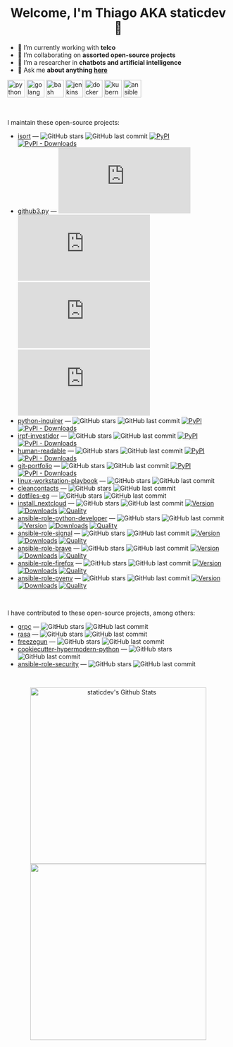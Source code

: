 <h1 align="center"> Welcome, I'm Thiago AKA staticdev 👋 </h1>

- 🔭 I’m currently working with **telco**
- 👯 I’m collaborating on **assorted open-source projects**
- 🌱 I’m a researcher in **chatbots and artificial intelligence**
- 💬 Ask me **about anything [here](https://github.com/staticdev/staticdev/issues)**

<p align="left"><img src="https://www.vectorlogo.zone/logos/python/python-icon.svg" alt="python" width="40" height="40"/> <img src="https://www.vectorlogo.zone/logos/golang/golang-icon.svg" alt="golang" width="40" height="40"/> <img src="https://www.vectorlogo.zone/logos/gnu_bash/gnu_bash-icon.svg" alt="bash" width="40" height="40"/> <img src="https://www.vectorlogo.zone/logos/jenkins/jenkins-icon.svg" alt="jenkins" width="40" height="40"/> <img src="https://www.vectorlogo.zone/logos/docker/docker-icon.svg" alt="docker" width="40" height="40"/> <img src="https://www.vectorlogo.zone/logos/kubernetes/kubernetes-icon.svg" alt="kubernetes" width="40" height="40"/> <img src="https://www.vectorlogo.zone/logos/ansible/ansible-icon.svg" alt="ansible" width="40" height="40"/></p>

<br />

I maintain these open-source projects:

<!-- [[[cog

repos = [
    "PyCQA/isort",
    "sigmavirus24/github3.py",
    "magmax/python-inquirer",
    "staticdev/irpf-investidor",
    "staticdev/human-readable",
    "staticdev/git-portfolio",
]

for repo in repos:
    org, _, package = repo.partition("/")
    entry = f"""\
- [{package}](https://github.com/{repo}) &mdash;
  ![GitHub stars](https://img.shields.io/github/stars/{repo}?style=flat-square)
  ![GitHub last commit](https://img.shields.io/github/last-commit/{repo}?logo=python&style=flat-square)
  [![PyPI](https://img.shields.io/pypi/v/{package}?style=flat-square)](https://pypi.org/project/{package})
  [![PyPI - Downloads](https://img.shields.io/pypi/dm/{package}?style=flat-square)](https://pypistats.org/packages/{package})
"""
    cog.out(entry)

repos = [
    "staticdev/linux-workstation-playbook",
    "staticdev/cleancontacts",
    "staticdev/dotfiles-eg",
]

for repo in repos:
    org, _, package = repo.partition("/")
    entry = f"""\
- [{package}]({url}) &mdash;
  ![GitHub last commit](https://img.shields.io/github/last-commit/{repo}?logo=python&style=flat-square)
  ![GitHub stars](https://img.shields.io/github/stars/{repo}?style=flat-square)
"""
    cog.out(entry)

repos = [
    ("aalaesar/install_nextcloud", 13830), 
    ("staticdev/ansible-role-python-developer", 55262),
    ("staticdev/ansible-role-signal", 55466),
    ("staticdev/ansible-role-brave", 55985),
    ("staticdev/ansible-role-firefox", 55555),
    ("staticdev/ansible-role-pyenv", 55478),
]

for repo, galaxy_id in repos:
    org, _, package = repo.partition("/")
    entry = f"""\
- [{package}]({url}) &mdash;
  ![GitHub last commit](https://img.shields.io/github/last-commit/{repo}?logo=python&style=flat-square)
  ![GitHub stars](https://img.shields.io/github/stars/{repo}?style=flat-square)
  [![Version](https://img.shields.io/github/release/{repo}.svg)](https://github.com/{repo}/releases/)
  [![Downloads](https://img.shields.io/ansible/role/d/{galaxy_id})](https://galaxy.ansible.com/{repo})
  [![Quality](https://img.shields.io/ansible/quality/{galaxy_id})](https://galaxy.ansible.com/{repo})
"""
    cog.out(entry)

]]] -->
- [isort](https://github.com/PyCQA/isort) &mdash;
  ![GitHub stars](https://img.shields.io/github/stars/PyCQA/isort?style=flat-square)
  ![GitHub last commit](https://img.shields.io/github/last-commit/PyCQA/isort?logo=python&style=flat-square)
  [![PyPI](https://img.shields.io/pypi/v/isort?style=flat-square)](https://pypi.org/project/isort)
  [![PyPI - Downloads](https://img.shields.io/pypi/dm/isort?style=flat-square)](https://pypistats.org/packages/isort)
- [github3.py](https://github.com/sigmavirus24/github3.py) &mdash;
  ![GitHub stars](https://img.shields.io/github/stars/sigmavirus24/github3.py?style=flat-square)
  ![GitHub last commit](https://img.shields.io/github/last-commit/sigmavirus24/github3.py?logo=python&style=flat-square)
  [![PyPI](https://img.shields.io/pypi/v/github3.py?style=flat-square)](https://pypi.org/project/github3.py)
  [![PyPI - Downloads](https://img.shields.io/pypi/dm/github3.py?style=flat-square)](https://pypistats.org/packages/github3.py)
- [python-inquirer](https://github.com/magmax/python-inquirer) &mdash;
  ![GitHub stars](https://img.shields.io/github/stars/magmax/python-inquirer?style=flat-square)
  ![GitHub last commit](https://img.shields.io/github/last-commit/magmax/python-inquirer?logo=python&style=flat-square)
  [![PyPI](https://img.shields.io/pypi/v/python-inquirer?style=flat-square)](https://pypi.org/project/python-inquirer)
  [![PyPI - Downloads](https://img.shields.io/pypi/dm/python-inquirer?style=flat-square)](https://pypistats.org/packages/python-inquirer)
- [irpf-investidor](https://github.com/staticdev/irpf-investidor) &mdash;
  ![GitHub stars](https://img.shields.io/github/stars/staticdev/irpf-investidor?style=flat-square)
  ![GitHub last commit](https://img.shields.io/github/last-commit/staticdev/irpf-investidor?logo=python&style=flat-square)
  [![PyPI](https://img.shields.io/pypi/v/irpf-investidor?style=flat-square)](https://pypi.org/project/irpf-investidor)
  [![PyPI - Downloads](https://img.shields.io/pypi/dm/irpf-investidor?style=flat-square)](https://pypistats.org/packages/irpf-investidor)
- [human-readable](https://github.com/staticdev/human-readable) &mdash;
  ![GitHub stars](https://img.shields.io/github/stars/staticdev/human-readable?style=flat-square)
  ![GitHub last commit](https://img.shields.io/github/last-commit/staticdev/human-readable?logo=python&style=flat-square)
  [![PyPI](https://img.shields.io/pypi/v/human-readable?style=flat-square)](https://pypi.org/project/human-readable)
  [![PyPI - Downloads](https://img.shields.io/pypi/dm/human-readable?style=flat-square)](https://pypistats.org/packages/human-readable)
- [git-portfolio](https://github.com/staticdev/git-portfolio) &mdash;
  ![GitHub stars](https://img.shields.io/github/stars/staticdev/git-portfolio?style=flat-square)
  ![GitHub last commit](https://img.shields.io/github/last-commit/staticdev/git-portfolio?logo=python&style=flat-square)
  [![PyPI](https://img.shields.io/pypi/v/git-portfolio?style=flat-square)](https://pypi.org/project/git-portfolio)
  [![PyPI - Downloads](https://img.shields.io/pypi/dm/git-portfolio?style=flat-square)](https://pypistats.org/packages/git-portfolio)
- [linux-workstation-playbook](https://github.com/staticdev/linux-workstation-playbook) &mdash;
  ![GitHub stars](https://img.shields.io/github/stars/staticdev/linux-workstation-playbook?style=flat-square)
  ![GitHub last commit](https://img.shields.io/github/last-commit/staticdev/linux-workstation-playbook?logo=python&style=flat-square)
- [cleancontacts](https://github.com/staticdev/cleancontacts) &mdash;
  ![GitHub stars](https://img.shields.io/github/stars/staticdev/cleancontacts?style=flat-square)
  ![GitHub last commit](https://img.shields.io/github/last-commit/staticdev/cleancontacts?logo=python&style=flat-square)
- [dotfiles-eg](https://github.com/staticdev/dotfiles-eg) &mdash;
  ![GitHub stars](https://img.shields.io/github/stars/staticdev/dotfiles-eg?style=flat-square)
  ![GitHub last commit](https://img.shields.io/github/last-commit/staticdev/dotfiles-eg?logo=python&style=flat-square)
- [install_nextcloud](https://github.com/aalaesar/install_nextcloud) &mdash;
  ![GitHub stars](https://img.shields.io/github/stars/aalaesar/install_nextcloud?style=flat-square)
  ![GitHub last commit](https://img.shields.io/github/last-commit/aalaesar/install_nextcloud?logo=python&style=flat-square)
  [![Version](https://img.shields.io/github/release/aalaesar/install_nextcloud.svg)](https://github.com/aalaesar/install_nextcloud/releases/)
  [![Downloads](https://img.shields.io/ansible/role/d/13830)](https://galaxy.ansible.com/aalaesar/install_nextcloud)
  [![Quality](https://img.shields.io/ansible/quality/13830)](https://galaxy.ansible.com/aalaesar/install_nextcloud)
- [ansible-role-python-developer](https://github.com/staticdev/ansible-role-python-developer) &mdash;
  ![GitHub stars](https://img.shields.io/github/stars/staticdev/ansible-role-python-developer?style=flat-square)
  ![GitHub last commit](https://img.shields.io/github/last-commit/staticdev/ansible-role-python-developer?logo=python&style=flat-square)
  [![Version](https://img.shields.io/github/release/staticdev/ansible-role-python-developer.svg)](https://github.com/staticdev/ansible-role-python-developer/releases/)
  [![Downloads](https://img.shields.io/ansible/role/d/55262)](https://galaxy.ansible.com/staticdev/ansible-role-python-developer)
  [![Quality](https://img.shields.io/ansible/quality/55262)](https://galaxy.ansible.com/staticdev/ansible-role-python-developer)
- [ansible-role-signal](https://github.com/staticdev/ansible-role-signal) &mdash;
  ![GitHub stars](https://img.shields.io/github/stars/staticdev/ansible-role-signal?style=flat-square)
  ![GitHub last commit](https://img.shields.io/github/last-commit/staticdev/ansible-role-signal?logo=python&style=flat-square)
  [![Version](https://img.shields.io/github/release/staticdev/ansible-role-signal.svg)](https://github.com/staticdev/ansible-role-signal/releases/)
  [![Downloads](https://img.shields.io/ansible/role/d/55466)](https://galaxy.ansible.com/staticdev/ansible-role-signal)
  [![Quality](https://img.shields.io/ansible/quality/55466)](https://galaxy.ansible.com/staticdev/ansible-role-signal)
- [ansible-role-brave](https://github.com/staticdev/ansible-role-brave) &mdash;
  ![GitHub stars](https://img.shields.io/github/stars/staticdev/ansible-role-brave?style=flat-square)
  ![GitHub last commit](https://img.shields.io/github/last-commit/staticdev/ansible-role-brave?logo=python&style=flat-square)
  [![Version](https://img.shields.io/github/release/staticdev/ansible-role-brave.svg)](https://github.com/staticdev/ansible-role-brave/releases/)
  [![Downloads](https://img.shields.io/ansible/role/d/55985)](https://galaxy.ansible.com/staticdev/ansible-role-brave)
  [![Quality](https://img.shields.io/ansible/quality/55985)](https://galaxy.ansible.com/staticdev/ansible-role-brave)
- [ansible-role-firefox](https://github.com/staticdev/ansible-role-firefox) &mdash;
  ![GitHub stars](https://img.shields.io/github/stars/staticdev/ansible-role-firefox?style=flat-square)
  ![GitHub last commit](https://img.shields.io/github/last-commit/staticdev/ansible-role-firefox?logo=python&style=flat-square)
  [![Version](https://img.shields.io/github/release/staticdev/ansible-role-firefox.svg)](https://github.com/staticdev/ansible-role-firefox/releases/)
  [![Downloads](https://img.shields.io/ansible/role/d/55555)](https://galaxy.ansible.com/staticdev/ansible-role-firefox)
  [![Quality](https://img.shields.io/ansible/quality/55555)](https://galaxy.ansible.com/staticdev/ansible-role-firefox)
- [ansible-role-pyenv](https://github.com/staticdev/ansible-role-pyenv) &mdash;
  ![GitHub stars](https://img.shields.io/github/stars/staticdev/ansible-role-pyenv?style=flat-square)
  ![GitHub last commit](https://img.shields.io/github/last-commit/staticdev/ansible-role-pyenv?logo=python&style=flat-square)
  [![Version](https://img.shields.io/github/release/staticdev/ansible-role-pyenv.svg)](https://github.com/staticdev/ansible-role-pyenv/releases/)
  [![Downloads](https://img.shields.io/ansible/role/d/55478)](https://galaxy.ansible.com/staticdev/ansible-role-pyenv)
  [![Quality](https://img.shields.io/ansible/quality/55478)](https://galaxy.ansible.com/staticdev/ansible-role-pyenv)
<!-- [[[end]]] -->

<br />

I have contributed to these open-source projects, among others:

<!-- [[[cog

repos = [
    "grpc/grpc",
    "RasaHQ/rasa",
    "spulec/freezegun",
    "cjolowicz/cookiecutter-hypermodern-python",
    "geerlingguy/ansible-role-security",
]

for repo in repos:
    org, _, package = repo.partition("/")
    entry = f"""\
- [{package}]({url}) &mdash;
  ![GitHub last commit](https://img.shields.io/github/last-commit/{repo}?logo=python&style=flat-square)
  ![GitHub stars](https://img.shields.io/github/stars/{repo}?style=flat-square)
"""
    cog.out(entry)

]]] -->
- [grpc](https://github.com/grpc/grpc) &mdash;
  ![GitHub stars](https://img.shields.io/github/stars/grpc/grpc?style=flat-square)
  ![GitHub last commit](https://img.shields.io/github/last-commit/grpc/grpc?logo=python&style=flat-square)
- [rasa](https://github.com/RasaHQ/rasa) &mdash;
  ![GitHub stars](https://img.shields.io/github/stars/RasaHQ/rasa?style=flat-square)
  ![GitHub last commit](https://img.shields.io/github/last-commit/RasaHQ/rasa?logo=python&style=flat-square)
- [freezegun](https://github.com/spulec/freezegun) &mdash;
  ![GitHub stars](https://img.shields.io/github/stars/spulec/freezegun?style=flat-square)
  ![GitHub last commit](https://img.shields.io/github/last-commit/spulec/freezegun?logo=python&style=flat-square)
- [cookiecutter-hypermodern-python](https://github.com/cjolowicz/cookiecutter-hypermodern-python) &mdash;
  ![GitHub stars](https://img.shields.io/github/stars/cjolowicz/cookiecutter-hypermodern-python?style=flat-square)
  ![GitHub last commit](https://img.shields.io/github/last-commit/cjolowicz/cookiecutter-hypermodern-python?logo=python&style=flat-square)
- [ansible-role-security](https://github.com/geerlingguy/ansible-role-security) &mdash;
  ![GitHub stars](https://img.shields.io/github/stars/geerlingguy/ansible-role-security?style=flat-square)
  ![GitHub last commit](https://img.shields.io/github/last-commit/geerlingguy/ansible-role-security?logo=python&style=flat-square)
<!-- [[[end]]] -->

<br />

<p align = "center">
  <img alt="staticdev's Github Stats" src="https://github-readme-stats.vercel.app/api?username=staticdev&show_icons=true&hide_border=true" width=400 />
  <img src="https://github-readme-streak-stats.herokuapp.com?user=staticdev&hide_border=true" width=400>
</p>
